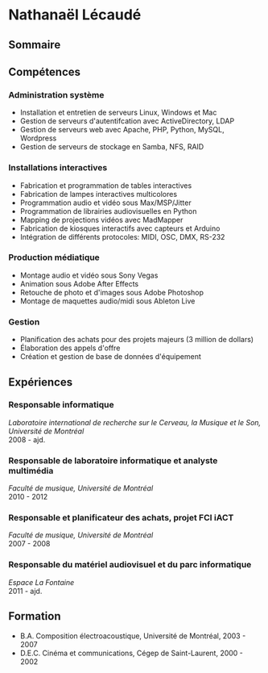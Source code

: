 # Nathanaël Lécaudé

## Sommaire

## Compétences

### Administration système
- Installation et entretien de serveurs Linux, Windows et Mac
- Gestion de serveurs d'autentifcation avec ActiveDirectory, LDAP
- Gestion de serveurs web avec Apache, PHP, Python, MySQL, Wordpress
- Gestion de serveurs de stockage en Samba, NFS, RAID

### Installations interactives
- Fabrication et programmation de tables interactives
- Fabrication de lampes interactives multicolores
- Programmation audio et vidéo sous Max/MSP/Jitter
- Programmation de librairies audiovisuelles en Python
- Mapping de projections vidéos avec MadMapper
- Fabrication de kiosques interactifs avec capteurs et Arduino
- Intégration de différents protocoles: MIDI, OSC, DMX, RS-232

### Production médiatique
- Montage audio et vidéo sous Sony Vegas
- Animation sous Adobe After Effects
- Retouche de photo et d'images sous Adobe Photoshop
- Montage de maquettes audio/midi sous Ableton Live

### Gestion
- Planification des achats pour des projets majeurs (3 million de dollars)
- Élaboration des appels d'offre
- Création et gestion de base de données d'équipement

## Expériences

### Responsable informatique  
*Laboratoire international de recherche sur le Cerveau, la Musique et le Son, Université de Montréal*  
2008 - ajd.

### Responsable de laboratoire informatique et analyste multimédia  
*Faculté de musique, Université de Montréal*   
2010 - 2012

### Responsable et planificateur des achats, projet FCI iACT  
*Faculté de musique, Université de Montréal*  
2007 - 2008

### Responsable du matériel audiovisuel et du parc informatique  
*Espace La Fontaine*  
2011 - ajd.

## Formation

- B.A. Composition électroacoustique, Université de Montréal, 2003 - 2007
- D.E.C. Cinéma et communications, Cégep de Saint-Laurent, 2000 - 2002